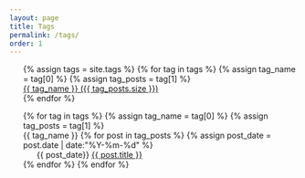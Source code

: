 ```yaml
---
layout: page
title: Tags
permalink: /tags/
order: 1
---
```


<ul style="list-style: none;">
{% assign tags = site.tags %}
{% for tag in tags %}
    {% assign tag_name = tag[0] %}
    {% assign tag_posts = tag[1] %}
<li>
    <a href="#{{ tag_name }}" title="{{ tag_name }}">
        {{ tag_name }} <span>({{ tag_posts.size }})</span>
    </a>
</li>
{% endfor %}
</ul>

<ul style="list-style: none;">
    {% for tag in tags %}
        {% assign tag_name = tag[0] %}
        {% assign tag_posts = tag[1] %}
<li id="{{ tag_name}}">{{ tag_name }}
        {% for post in tag_posts %}
            {% assign post_date = post.date | date:"%Y-%m-%d" %}
  <ul style="list-style: none;">
        <li>
            <time datetime="{{ post_date }}">{{ post_date}}</time>
            <a href="{{ site.baseurl }}{{ post.url }}" title="{{ post.title }}">
                {{ post.title }}
            </a>
        </li>
  </ul>
</li>
        {% endfor %}
    {% endfor %}
</ul>

